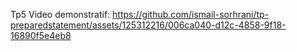 Tp5 Video demonstratif:
https://github.com/ismail-sorhrani/tp-preparedstatement/assets/125312216/006ca040-d12c-4858-9f18-16890f5e4eb8



